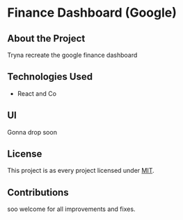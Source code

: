 # Finance Dashboard (Google)

## About the Project

Tryna recreate the google finance dashboard

## Technologies Used

- React and Co

## UI

Gonna drop soon

## License

This project is as every project licensed under [MIT](LICENSE).

## Contributions

soo welcome for all improvements and fixes.
